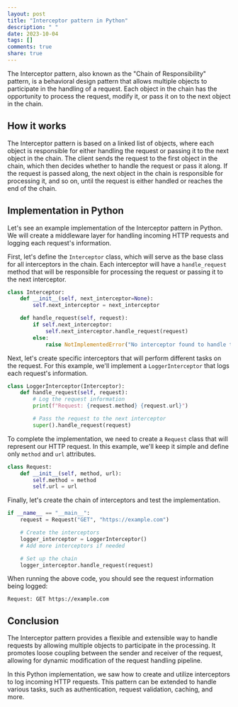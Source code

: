 ```yaml
---
layout: post
title: "Interceptor pattern in Python"
description: " "
date: 2023-10-04
tags: []
comments: true
share: true
---
```


The Interceptor pattern, also known as the "Chain of Responsibility" pattern, is a behavioral design pattern that allows multiple objects to participate in the handling of a request. Each object in the chain has the opportunity to process the request, modify it, or pass it on to the next object in the chain.

## How it works

The Interceptor pattern is based on a linked list of objects, where each object is responsible for either handling the request or passing it to the next object in the chain. The client sends the request to the first object in the chain, which then decides whether to handle the request or pass it along. If the request is passed along, the next object in the chain is responsible for processing it, and so on, until the request is either handled or reaches the end of the chain.

## Implementation in Python

Let's see an example implementation of the Interceptor pattern in Python. We will create a middleware layer for handling incoming HTTP requests and logging each request's information.

First, let's define the `Interceptor` class, which will serve as the base class for all interceptors in the chain. Each interceptor will have a `handle_request` method that will be responsible for processing the request or passing it to the next interceptor.

```python
class Interceptor:
    def __init__(self, next_interceptor=None):
        self.next_interceptor = next_interceptor

    def handle_request(self, request):
        if self.next_interceptor:
            self.next_interceptor.handle_request(request)
        else:
            raise NotImplementedError("No interceptor found to handle the request.")
```

Next, let's create specific interceptors that will perform different tasks on the request. For this example, we'll implement a `LoggerInterceptor` that logs each request's information.

```python
class LoggerInterceptor(Interceptor):
    def handle_request(self, request):
        # Log the request information
        print(f"Request: {request.method} {request.url}")

        # Pass the request to the next interceptor
        super().handle_request(request)
```

To complete the implementation, we need to create a `Request` class that will represent our HTTP request. In this example, we'll keep it simple and define only `method` and `url` attributes.

```python
class Request:
    def __init__(self, method, url):
        self.method = method
        self.url = url
```

Finally, let's create the chain of interceptors and test the implementation.

```python
if __name__ == "__main__":
    request = Request("GET", "https://example.com")

    # Create the interceptors
    logger_interceptor = LoggerInterceptor()
    # Add more interceptors if needed

    # Set up the chain
    logger_interceptor.handle_request(request)
```

When running the above code, you should see the request information being logged:

```
Request: GET https://example.com
```

## Conclusion

The Interceptor pattern provides a flexible and extensible way to handle requests by allowing multiple objects to participate in the processing. It promotes loose coupling between the sender and receiver of the request, allowing for dynamic modification of the request handling pipeline.

In this Python implementation, we saw how to create and utilize interceptors to log incoming HTTP requests. This pattern can be extended to handle various tasks, such as authentication, request validation, caching, and more.
